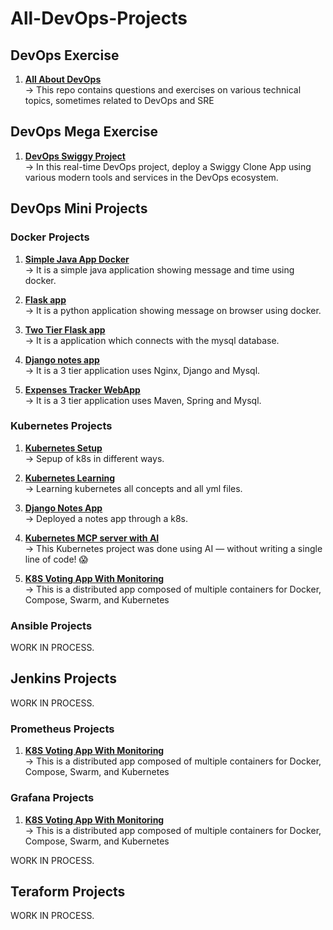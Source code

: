 # All-DevOps-Projects

<h2 align="left">DevOps Exercise</h2>

1. **[All About DevOps](https://github.com/Kartikpawar143/devops-exercises)** <br>
   →  This repo contains questions and exercises on various technical topics, sometimes related to DevOps and SRE

<h2 align="left">DevOps Mega Exercise</h2>

1. **[DevOps Swiggy Project](https://github.com/Kartikpawar143/DevOps-Project-Swiggy)** <br>
   →  In this real-time DevOps project, deploy a Swiggy Clone App using various modern tools and services in the DevOps ecosystem.


<h2 align="left">DevOps Mini Projects</h2>

<h3 align="left">Docker Projects</h3>


1. **[Simple Java App Docker](https://github.com/Kartikpawar143/Simple-Java-App)** <br>
   →  It is a simple java application showing message and time using docker.
   
2. **[Flask app](https://github.com/Kartikpawar143/Fflask-app-ecs.git)** <br>
   →  It is a python application showing message on browser using docker.
   
3. **[Two Tier Flask app](https://github.com/Kartikpawar143/Two-Tier-Flask-App/tree/main)** <br>
   →  It is a application which connects with the mysql database.
   
4. **[Django notes app](https://github.com/Kartikpawar143/Django-notes-app)** <br>
   →  It is a 3 tier application uses Nginx, Django and Mysql.
   
5. **[Expenses Tracker WebApp](https://github.com/Kartikpawar143/Expenses-Tracker-WebApp.git)** <br>
   →  It is a 3 tier application uses Maven, Spring and Mysql. 

<h3 align="left">Kubernetes Projects</h3>

1. **[Kubernetes Setup](https://github.com/Kartikpawar143/kubestarter)** <br>
   →  Sepup of k8s in different ways.

2. **[Kubernetes Learning](https://github.com/Kartikpawar143/Kubernetes-Learning)** <br>
   →  Learning kubernetes all concepts and all yml files.

3. **[Django Notes App](https://github.com/Kartikpawar143/Django-Notes-App-K8S.git)** <br>
   →  Deployed a notes app through a k8s.

4. **[Kubernetes MCP server with AI](https://github.com/Kartikpawar143/Kubernetes-MCP-server-with-AI--Project.git)** <br>
   →  This Kubernetes project was done using AI — without writing a single line of code! 😱

5. **[K8S Voting App With Monitoring](https://github.com/Kartikpawar143/k8s-voting-app-with-monitoring.git)** <br>
   →  This is a distributed app composed of multiple containers for Docker, Compose, Swarm, and Kubernetes

   
<h3 align="left">Ansible Projects</h3>

WORK IN PROCESS.

<h2 align="left">Jenkins Projects</h2>

WORK IN PROCESS.

<h3 align="left">Prometheus Projects</h3>

1. **[K8S Voting App With Monitoring](https://github.com/Kartikpawar143/k8s-voting-app-with-monitoring.git)** <br>
   →  This is a distributed app composed of multiple containers for Docker, Compose, Swarm, and Kubernetes

<h3 align="left">Grafana Projects</h3>

1. **[K8S Voting App With Monitoring](https://github.com/Kartikpawar143/k8s-voting-app-with-monitoring.git)** <br>
   →  This is a distributed app composed of multiple containers for Docker, Compose, Swarm, and Kubernetes

WORK IN PROCESS.

<h2 align="left">Teraform Projects</h2>

WORK IN PROCESS.
